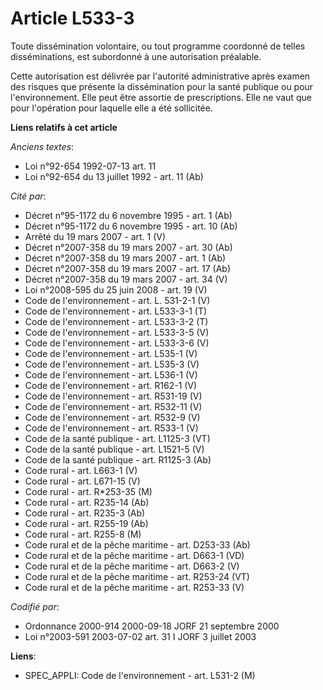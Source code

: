 # Article L533-3

Toute dissémination volontaire, ou tout programme coordonné de telles disséminations, est subordonné à une autorisation
préalable.

Cette autorisation est délivrée par l'autorité administrative après examen des risques que présente la dissémination pour la
santé publique ou pour l'environnement. Elle peut être assortie de prescriptions. Elle ne vaut que pour l'opération pour
laquelle elle a été sollicitée.

**Liens relatifs à cet article**

_Anciens textes_:

  - Loi n°92-654 1992-07-13 art. 11
  - Loi n°92-654 du 13 juillet 1992 - art. 11 (Ab)

_Cité par_:

  - Décret n°95-1172 du 6 novembre 1995 - art. 1 (Ab)
  - Décret n°95-1172 du 6 novembre 1995 - art. 10 (Ab)
  - Arrêté du 19 mars 2007 - art. 1 (V)
  - Décret  n°2007-358 du 19 mars 2007 - art. 30 (Ab)
  - Décret n°2007-358 du 19 mars 2007 - art. 1 (Ab)
  - Décret n°2007-358 du 19 mars 2007 - art. 17 (Ab)
  - Décret n°2007-358 du 19 mars 2007 - art. 34 (V)
  - Loi n°2008-595 du 25 juin 2008 - art. 19 (V)
  - Code de l'environnement - art. L. 531-2-1 (V)
  - Code de l'environnement - art. L533-3-1 (T)
  - Code de l'environnement - art. L533-3-2 (T)
  - Code de l'environnement - art. L533-3-5 (V)
  - Code de l'environnement - art. L533-3-6 (V)
  - Code de l'environnement - art. L535-1 (V)
  - Code de l'environnement - art. L535-3 (V)
  - Code de l'environnement - art. L536-1 (V)
  - Code de l'environnement - art. R162-1 (V)
  - Code de l'environnement - art. R531-19 (V)
  - Code de l'environnement - art. R532-11 (V)
  - Code de l'environnement - art. R532-9 (V)
  - Code de l'environnement - art. R533-1 (V)
  - Code de la santé publique - art. L1125-3 (VT)
  - Code de la santé publique - art. L1521-5 (V)
  - Code de la santé publique - art. R1125-3 (Ab)
  - Code rural - art. L663-1 (V)
  - Code rural - art. L671-15 (V)
  - Code rural - art. R*253-35 (M)
  - Code rural - art. R235-14 (Ab)
  - Code rural - art. R235-3 (Ab)
  - Code rural - art. R255-19 (Ab)
  - Code rural - art. R255-8 (M)
  - Code rural et de la pêche maritime - art. D253-33 (Ab)
  - Code rural et de la pêche maritime - art. D663-1 (VD)
  - Code rural et de la pêche maritime - art. D663-2 (V)
  - Code rural et de la pêche maritime - art. R253-24 (VT)
  - Code rural et de la pêche maritime - art. R253-33 (V)

_Codifié par_:

  - Ordonnance 2000-914 2000-09-18 JORF 21 septembre 2000
  - Loi n°2003-591 2003-07-02 art. 31 I JORF 3 juillet 2003

**Liens**:

  - SPEC_APPLI: Code de l'environnement - art. L531-2 (M)
